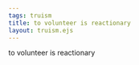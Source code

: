```yaml
---
tags: truism
title: to volunteer is reactionary
layout: truism.ejs
---
```


to volunteer is reactionary